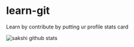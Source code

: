 # learn-git
Learn by contribute by putting ur profile stats card

![sakshi github stats](https://pixel-profile.vercel.app/api/github-stats?username=LuciNyan&screen_effect=true&theme=rainbow)


